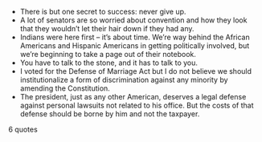  - There is but one secret to success: never give up.
 - A lot of senators are so worried about convention and how they look that they wouldn’t let their hair down if they had any.
 - Indians were here first – it’s about time. We’re way behind the African Americans and Hispanic Americans in getting politically involved, but we’re beginning to take a page out of their notebook.
 - You have to talk to the stone, and it has to talk to you.
 - I voted for the Defense of Marriage Act but I do not believe we should institutionalize a form of discrimination against any minority by amending the Constitution.
 - The president, just as any other American, deserves a legal defense against personal lawsuits not related to his office. But the costs of that defense should be borne by him and not the taxpayer.

6 quotes
